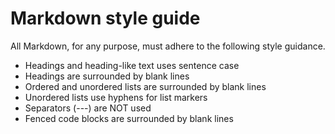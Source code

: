 # Markdown style guide

All Markdown, for any purpose, must adhere to the following style guidance.

- Headings and heading-like text uses sentence case
- Headings are surrounded by blank lines
- Ordered and unordered lists are surrounded by blank lines
- Unordered lists use hyphens for list markers
- Separators (---) are NOT used
- Fenced code blocks are surrounded by blank lines